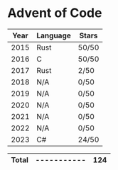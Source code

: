 # Advent of Code

| Year | Language | Stars |
| ---- | -------- | ----- |
| 2015 | Rust     | 50/50 |
| 2016 | C        | 50/50 |
| 2017 | Rust     | 2/50  |
| 2018 | N/A      | 0/50  |
| 2019 | N/A      | 0/50  |
| 2020 | N/A      | 0/50  |
| 2021 | N/A      | 0/50  |
| 2022 | N/A      | 0/50  |
| 2023 | C#       | 24/50 |

| Total | ----------- | 124 |
| ----- | ----------- | --- |
